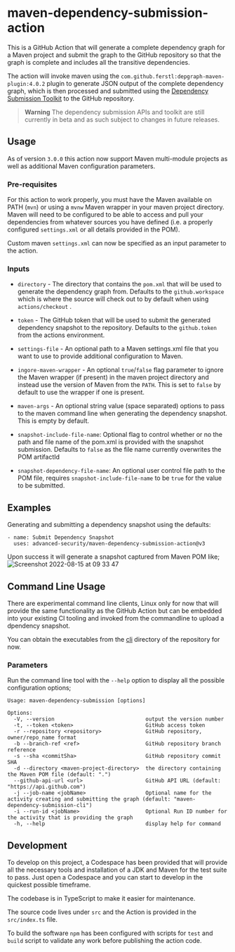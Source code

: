 # maven-dependency-submission-action

This is a GitHub Action that will generate a complete dependency graph for a Maven project and submit the graph to the GitHub repository so that the graph is complete and includes all the transitive dependencies.

The action will invoke maven using the `com.github.ferstl:depgraph-maven-plugin:4.0.2` plugin to generate JSON output of the complete dependency graph, which is then processed and submitted using the [Dependency Submission Toolkit](https://github.com/github/dependency-submission-toolkit) to the GitHub repository.

> **Warning** The dependency submission APIs and toolkit are still currently in beta and as such subject to changes in future releases.


## Usage

As of version `3.0.0` this action now support Maven multi-module projects as well as additional Maven configuration parameters.


### Pre-requisites
For this action to work properly, you must have the Maven available on PATH (`mvn`) or using a `mvnw` Maven wrapper in your maven project directory. Maven will need to be configured to be able to access and pull your dependencies from whatever sources you have defined (i.e. a properly configured `settings.xml` or all details provided in the POM).

Custom maven `settings.xml` can now be specified as an input parameter to the action.


### Inputs

* `directory` - The directory that contains the `pom.xml` that will be used to generate the dependency graph from. Defaults to the `github.workspace` which is where the source will check out to by default when using `actions/checkout` .

* `token` - The GitHub token that will be used to submit the generated dependency snapshot to the repository. Defaults to the `github.token` from the actions environment.

* `settings-file` - An optional path to a Maven settings.xml file that you want to use to provide additional configuration to Maven.

* `ingore-maven-wrapper` - An optional `true`/`false` flag parameter to ignore the Maven wrapper (if present) in the maven project directory and instead use the version of Maven from the `PATH`. This is set to `false` by default to use the wrapper if one is present.

* `maven-args` - An optional string value (space separated) options to pass to the maven command line when generating the dependency snapshot. This is empty by default.

* `snapshot-include-file-name`: Optional flag to control whether or no the path and file name of the pom.xml is provided with the snapshot submission. Defaults to `false` as the file name currently overwrites the POM artifactId

* `snapshot-dependency-file-name`: An optional user control file path to the POM file, requires `snapshot-include-file-name` to be `true` for the value to be submitted.


## Examples

Generating and submitting a dependency snapshot using the defaults:

```
- name: Submit Dependency Snapshot
  uses: advanced-security/maven-dependency-submission-action@v3
```

Upon success it will generate a snapshot captured from Maven POM like;
![Screenshot 2022-08-15 at 09 33 47](https://user-images.githubusercontent.com/681306/184603264-3cd69fda-75ff-4a46-b014-630acab60fab.png)



## Command Line Usage

There are experimental command line clients, Linux only for now that will provide the same functionality as the GitHub Action but can be embedded into your existing CI tooling and invoked from the commandline to upload a dpendency snapshot.

You can obtain the executables from the [cli](./cli) directory of the repository for now.

### Parameters

Run the command line tool with the `--help` option to display all the possible configuration options;

```
Usage: maven-dependency-submission [options]

Options:
  -V, --version                             output the version number
  -t, --token <token>                       GitHub access token
  -r --repository <repository>              GitHub repository, owner/repo_name format
  -b --branch-ref <ref>                     GitHub repository branch reference
  -s --sha <commitSha>                      GitHub repository commit SHA
  -d --directory <maven-project-directory>  the directory containing the Maven POM file (default: ".")
  --github-api-url <url>                    GitHub API URL (default: "https://api.github.com")
  -j --job-name <jobName>                   Optional name for the activity creating and submitting the graph (default: "maven-dependency-submission-cli")
  -i --run-id <jobName>                     Optional Run ID number for the activity that is providing the graph
  -h, --help                                display help for command
```


## Development

To develop on this project, a Codespace has been provided that will provide all the necessary tools and installation of a JDK and Maven for the test suite to pass. Just open a Codespace and you can start to develop in the quickest possible timeframe.

The codebase is in TypeScript to make it easier for maintenance.

The source code lives under `src` and the Action is provided in the `src/index.ts` file.

To build the software `npm` has been configured with scripts for `test` and `build` script to validate any work before publishing the action code.
